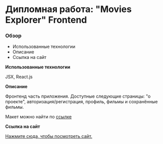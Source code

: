 # Дипломная работа: "Movies Explorer" Frontend

### Обзор

* Использованные технологии
* Описание
* Ссылка на сайт

**Использованные технологии**

JSX, React.js

**Описание**

Фронтенд часть приложения. Доступные следующие страницы: "о проекте", авторизация/регистрация, профиль, фильмы и сохранённые фильмы.

Макет можно найти по [ссылке](https://www.figma.com/file/R4p0VfGPOThpWxeghXlRLP/Diploma-Copy?node-id=891%3A3857)

**Ссылка на сайт**

[Нажмите сюда, чтобы посмотреть сайт.](https://movies-explorer-gendrarium.herokuapp.com/)

